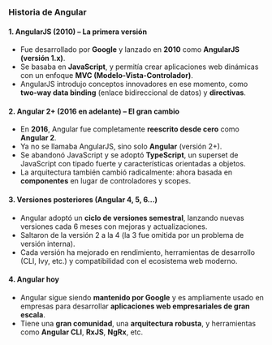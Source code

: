 

### **Historia de Angular**

#### **1. AngularJS (2010) – La primera versión**

* Fue desarrollado por **Google** y lanzado en **2010** como **AngularJS (versión 1.x)**.
* Se basaba en **JavaScript**, y permitía crear aplicaciones web dinámicas con un enfoque **MVC (Modelo-Vista-Controlador)**.
* AngularJS introdujo conceptos innovadores en ese momento, como **two-way data binding** (enlace bidireccional de datos) y **directivas**.

#### **2. Angular 2+ (2016 en adelante) – El gran cambio**

* En **2016**, Angular fue completamente **reescrito desde cero** como **Angular 2**.
* Ya no se llamaba AngularJS, sino solo **Angular** (versión 2+).
* Se abandonó JavaScript y se adoptó **TypeScript**, un superset de JavaScript con tipado fuerte y características orientadas a objetos.
* La arquitectura también cambió radicalmente: ahora basada en **componentes** en lugar de controladores y scopes.

#### **3. Versiones posteriores (Angular 4, 5, 6...)**

* Angular adoptó un **ciclo de versiones semestral**, lanzando nuevas versiones cada 6 meses con mejoras y actualizaciones.
* Saltaron de la versión 2 a la 4 (la 3 fue omitida por un problema de versión interna).
* Cada versión ha mejorado en rendimiento, herramientas de desarrollo (CLI, Ivy, etc.) y compatibilidad con el ecosistema web moderno.

#### **4. Angular hoy**

* Angular sigue siendo **mantenido por Google** y es ampliamente usado en empresas para desarrollar **aplicaciones web empresariales de gran escala**.
* Tiene una **gran comunidad**, una **arquitectura robusta**, y herramientas como **Angular CLI**, **RxJS**, **NgRx**, etc.

